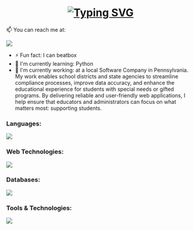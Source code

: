 <!--

Here are some ideas to get you started:

- 🔭 I’m currently working on ...
- 🌱 I’m currently learning ...
- 👯 I’m looking to collaborate on ...
- 🤔 I’m looking for help with ...
- 💬 Ask me about ...
- 📫 How to reach me: ...
- 😄 Pronouns: ...
- ⚡ Fun fact: ...
-->

<p align="center">
  <h1 align="center">
    <a href="https://github.com/riztaha"><img src="https://readme-typing-svg.demolab.com?font=Nunito&weight=600&size=27&duration=2000&pause=1000&color=82ACF9&center=true&vCenter=true&width=600&lines=%F0%9F%91%8BTaha+Rizvi+-+Software+Engineer;%26+Full+Stack+Developer" alt="Typing SVG" /></a>
  </h1>
</p>

📫 You can reach me at:
<p align="left">
  <a href="http://linkedin.com/in/taharizvi/">
    <img src="https://skillicons.dev/icons?i=linkedin" />
  </a>
</p>

- ⚡ Fun fact: I can beatbox
- 🔭 I'm currently learning: Python
- 👯 I'm currently working: at a local Software Company in Pennsylvania. My work enables school districts and state agencies to streamline compliance processes, improve data accuracy, and enhance the educational experience for students with special needs or gifted programs. By delivering reliable and user-friendly web applications, I help ensure that educators and administrators can focus on what matters most: supporting students.

<h3 align="left">Languages:</h3>
<p align="left">
  <a href="https://skillicons.dev">
    <img src="https://skillicons.dev/icons?i=cs,py,js" />
  </a>
</p>

<h3 align="left">Web Technologies:</h3>
<p align="left">
  <a href="https://skillicons.dev">
    <img src="https://skillicons.dev/icons?i=css,html,ts,react,vue,jquery,nodejs,dotnet,django,ai" />
  </a>
</p>

<h3 align="left">Databases:</h3>
<p align="left">
  <a href="https://skillicons.dev">
    <img src="https://skillicons.dev/icons?i=mongodb,mysql,postgres,redis" />
  </a>
</p>

<h3 align="left">Tools & Technologies:</h3>
<p align="left">
  <a href="https://skillicons.dev">
    <img src="https://skillicons.dev/icons?i=aws,gcp,docker,github,postman,linux,azure,heroku,netlify" />
  </a>
</p>

<!-- [![Taha's GitHub stats](https://github-readme-stats.vercel.app/api?username=riztaha)](https://github.com/riztaha/github-readme-stats)
-->

